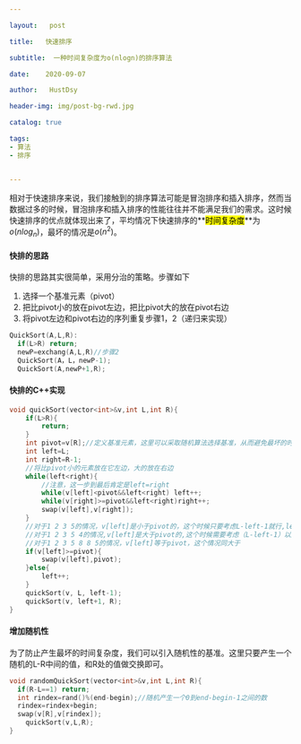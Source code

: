 ```yaml
---

layout:   post

title:   快速排序

subtitle:  一种时间复杂度为o(nlogn)的排序算法

date:    2020-09-07

author:   HustDsy

header-img: img/post-bg-rwd.jpg

catalog: true

tags:
- 算法
- 排序


---
```


​	相对于快速排序来说，我们接触到的排序算法可能是冒泡排序和插入排序，然而当数据过多的时候，冒泡排序和插入排序的性能往往并不能满足我们的需求。这时候快速排序的优点就体现出来了，平均情况下快速排序的**<mark>时间复杂度</mark>**为$o(nlog_n)$，最坏的情况是$o(n^2)$。

#### 快排的思路

快排的思路其实很简单，采用分治的策略。步骤如下

1. 选择一个基准元素（pivot）
2. 把比pivot小的放在pivot左边，把比pivot大的放在pivot右边
3. 将pivot左边和pivot右边的序列重复步骤1，2（递归来实现）

```c++
QuickSort(A,L,R):
  if(L>R) return;
  newP=exchang(A,L,R)//步骤2
  QuickSort(A，L，newP-1);
  QuickSort(A,newP+1,R);
```

#### 快排的C++实现

```c++
void quickSort(vector<int>&v,int L,int R){
    if(L>R){
        return;
    }
    int pivot=v[R];//定义基准元素，这里可以采取随机算法选择基准，从而避免最坏的时间复杂度
    int left=L;
    int right=R-1;
    //将比pivot小的元素放在它左边，大的放在右边
    while(left<right){
        //注意，这一步到最后肯定是left=right
        while(v[left]<pivot&&left<right) left++;
        while(v[right]>=pivot&&left<right)right++;
        swap(v[left],v[right]);
    }
    //对于1 2 3 5的情况，v[left]是小于pivot的，这个时候只要考虑L-left-1就行,left++就行，直接到最后一个数
    //对于1 2 3 5 4的情况,v[left]是大于pivot的,这个时候需要考虑（L-left-1）以及（left+1，R）
    //对于1 2 3 5 8 8 5的情况，v[left]等于pivot，这个情况同大于
    if(v[left]>=pivot){
        swap(v[left],pivot);
    }else{
        left++;
    }
    quickSort(v, L, left-1);
    quickSort(v, left+1, R);
}
```

#### 增加随机性

为了防止产生最坏的时间复杂度，我们可以引入随机性的基准。这里只要产生一个随机的L-R中间的值，和R处的值做交换即可。

```c++
void randomQuickSort(vector<int>&v,int L,int R){
  if(R-L==1) return;
  int rindex=rand()%(end-begin);//随机产生一个0到end-begin-1之间的数
  rindex=rindex+begin;
  swap(v[R],v[rindex]);
	quickSort(v,L,R);
}
```
